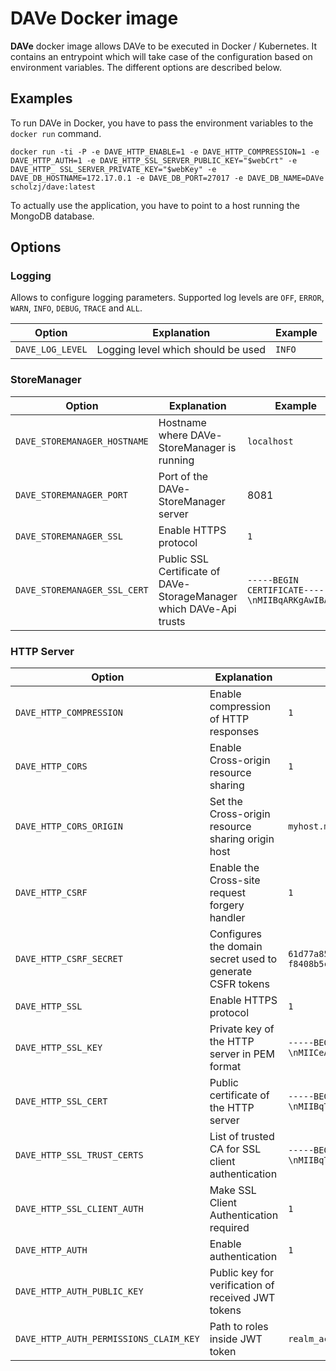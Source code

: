 # DAVe Docker image

**DAVe** docker image allows DAVe to be executed in Docker / Kubernetes. It contains an entrypoint which will take case of the configuration based on environment variables. The different options are described below.

## Examples

To run DAVe in Docker, you have to pass the environment variables to the `docker run` command.

`docker run -ti -P -e DAVE_HTTP_ENABLE=1 -e DAVE_HTTP_COMPRESSION=1 -e DAVE_HTTP_AUTH=1 -e DAVE_HTTP_SSL_SERVER_PUBLIC_KEY="$webCrt" -e DAVE_HTTP_
SSL_SERVER_PRIVATE_KEY="$webKey" -e DAVE_DB_HOSTNAME=172.17.0.1 -e DAVE_DB_PORT=27017 -e DAVE_DB_NAME=DAVe scholzj/dave:latest`

To actually use the application, you have to point to a host running the MongoDB database.

## Options

### Logging

Allows to configure logging parameters. Supported log levels are `OFF`, `ERROR`, `WARN`, `INFO`, `DEBUG`, `TRACE` and `ALL`.

| Option | Explanation | Example |
|--------|-------------|---------|
| `DAVE_LOG_LEVEL` | Logging level which should be used | `INFO` |


### StoreManager

| Option | Explanation | Example |
|--------|-------------|---------|
| `DAVE_STOREMANAGER_HOSTNAME` | Hostname where DAVe-StoreManager is running | `localhost` |
| `DAVE_STOREMANAGER_PORT` | Port of the DAVe-StoreManager server | 8081 |
| `DAVE_STOREMANAGER_SSL` | Enable HTTPS protocol | `1` |
| `DAVE_STOREMANAGER_SSL_CERT` | Public SSL Certificate of DAVe-StorageManager which DAVe-Api trusts | `-----BEGIN CERTIFICATE-----\nMIIBqARKgAwIBAgI1` |

### HTTP Server

| Option | Explanation | Example |
|--------|-------------|---------|
| `DAVE_HTTP_COMPRESSION` | Enable compression of HTTP responses | `1` |
| `DAVE_HTTP_CORS` | Enable Cross-origin resource sharing | `1` |
| `DAVE_HTTP_CORS_ORIGIN` | Set the Cross-origin resource sharing origin host | `myhost.mydomain.tld` |
| `DAVE_HTTP_CSRF` | Enable the Cross-site request forgery handler | `1` |
| `DAVE_HTTP_CSRF_SECRET` | Configures the domain secret used to generate CSFR tokens | `61d77a85-276b-476a-8810-f8408b5cfa19` |
| `DAVE_HTTP_SSL` | Enable HTTPS protocol | `1`|
| `DAVE_HTTP_SSL_KEY` | Private key of the HTTP server in PEM format | `-----BEGIN PRIVATE KEY-----\nMIICeAIBADANB` |
| `DAVE_HTTP_SSL_CERT` | Public certificate of the HTTP server | `-----BEGIN CERTIFICATE-----\nMIIBqTCC` |
| `DAVE_HTTP_SSL_TRUST_CERTS` | List of trusted CA for SSL client authentication | `-----BEGIN CERTIFICATE-----\nMIIBqTCCARKgAwIBAgIIT7GLwd` |
| `DAVE_HTTP_SSL_CLIENT_AUTH` | Make SSL Client Authentication required | `1` |
| `DAVE_HTTP_AUTH` | Enable authentication | `1` |
| `DAVE_HTTP_AUTH_PUBLIC_KEY` | Public key for verification of received JWT tokens | |
| `DAVE_HTTP_AUTH_PERMISSIONS_CLAIM_KEY` | Path to roles inside JWT token | `realm_access/roles` |
